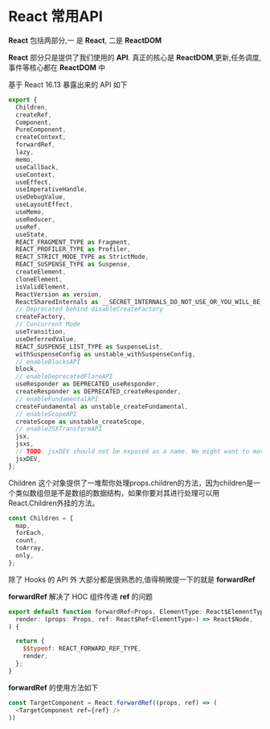 # React 常用API

**React** 包括两部分,一 是 **React**, 二是 **ReactDOM**

**React** 部分只是提供了我们使用的 **API**. 真正的核心是 **ReactDOM**,更新,任务调度,事件等核心都在 **ReactDOM** 中

基于 React 16.13 暴露出来的 API 如下

```jsx
export {
  Children,
  createRef,
  Component,
  PureComponent,
  createContext,
  forwardRef,
  lazy,
  memo,
  useCallback,
  useContext,
  useEffect,
  useImperativeHandle,
  useDebugValue,
  useLayoutEffect,
  useMemo,
  useReducer,
  useRef,
  useState,
  REACT_FRAGMENT_TYPE as Fragment,
  REACT_PROFILER_TYPE as Profiler,
  REACT_STRICT_MODE_TYPE as StrictMode,
  REACT_SUSPENSE_TYPE as Suspense,
  createElement,
  cloneElement,
  isValidElement,
  ReactVersion as version,
  ReactSharedInternals as __SECRET_INTERNALS_DO_NOT_USE_OR_YOU_WILL_BE_FIRED,
  // Deprecated behind disableCreateFactory
  createFactory,
  // Concurrent Mode
  useTransition,
  useDeferredValue,
  REACT_SUSPENSE_LIST_TYPE as SuspenseList,
  withSuspenseConfig as unstable_withSuspenseConfig,
  // enableBlocksAPI
  block,
  // enableDeprecatedFlareAPI
  useResponder as DEPRECATED_useResponder,
  createResponder as DEPRECATED_createResponder,
  // enableFundamentalAPI
  createFundamental as unstable_createFundamental,
  // enableScopeAPI
  createScope as unstable_createScope,
  // enableJSXTransformAPI
  jsx,
  jsxs,
  // TODO: jsxDEV should not be exposed as a name. We might want to move it to a different entry point.
  jsxDEV,
};
```


Children  这个对象提供了一堆帮你处理props.children的方法，因为children是一个类似数组但是不是数组的数据结构，如果你要对其进行处理可以用React.Children外挂的方法。
```jsx
const Children = {
  map,
  forEach,
  count,
  toArray,
  only,
};
```

除了 Hooks 的 API 外 大部分都是很熟悉的,值得稍微提一下的就是 **forwardRef** 

**forwardRef** 解决了 HOC 组件传递 **ref** 的问题

```js
export default function forwardRef<Props, ElementType: React$ElementType>(
  render: (props: Props, ref: React$Ref<ElementType>) => React$Node,
) {

  return {
    $$typeof: REACT_FORWARD_REF_TYPE,
    render,
  };
}
```

**forwardRef** 的使用方法如下

```js
const TargetComponent = React.forwardRef((props, ref) => (
  <TargetComponent ref={ref} />
))
```

